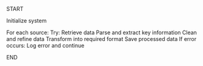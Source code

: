 START

Initialize system

For each source:
    Try:
        Retrieve data
        Parse and extract key information
        Clean and refine data
        Transform into required format
        Save processed data
    If error occurs:
        Log error and continue

END
